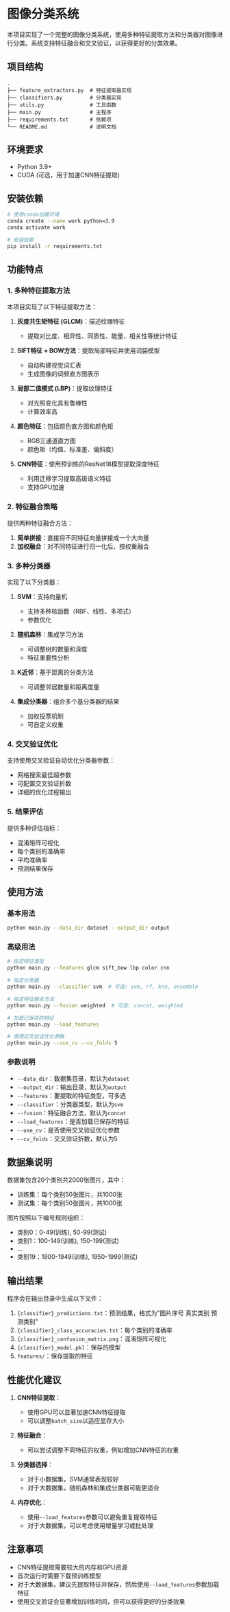 # 图像分类系统

本项目实现了一个完整的图像分类系统，使用多种特征提取方法和分类器对图像进行分类。系统支持特征融合和交叉验证，以获得更好的分类效果。

## 项目结构

```
.
├── feature_extractors.py  # 特征提取器实现
├── classifiers.py         # 分类器实现
├── utils.py               # 工具函数
├── main.py                # 主程序
├── requirements.txt       # 依赖项
└── README.md              # 说明文档
```

## 环境要求

- Python 3.9+
- CUDA (可选，用于加速CNN特征提取)

## 安装依赖

```bash
# 使用conda创建环境
conda create --name work python=3.9
conda activate work

# 安装依赖
pip install -r requirements.txt
```

## 功能特点

### 1. 多种特征提取方法

本项目实现了以下特征提取方法：

1. **灰度共生矩特征 (GLCM)**：描述纹理特征
   - 提取对比度、相异性、同质性、能量、相关性等统计特征

2. **SIFT特征 + BOW方法**：提取局部特征并使用词袋模型
   - 自动构建视觉词汇表
   - 生成图像的词频直方图表示

3. **局部二值模式 (LBP)**：提取纹理特征
   - 对光照变化具有鲁棒性
   - 计算效率高

4. **颜色特征**：包括颜色直方图和颜色矩
   - RGB三通道直方图
   - 颜色矩（均值、标准差、偏斜度）

5. **CNN特征**：使用预训练的ResNet18模型提取深度特征
   - 利用迁移学习提取高级语义特征
   - 支持GPU加速

### 2. 特征融合策略

提供两种特征融合方法：

1. **简单拼接**：直接将不同特征向量拼接成一个大向量
2. **加权融合**：对不同特征进行归一化后，按权重融合

### 3. 多种分类器

实现了以下分类器：

1. **SVM**：支持向量机
   - 支持多种核函数（RBF、线性、多项式）
   - 参数优化

2. **随机森林**：集成学习方法
   - 可调整树的数量和深度
   - 特征重要性分析

3. **K近邻**：基于距离的分类方法
   - 可调整邻居数量和距离度量

4. **集成分类器**：组合多个基分类器的结果
   - 加权投票机制
   - 可自定义权重

### 4. 交叉验证优化

支持使用交叉验证自动优化分类器参数：

- 网格搜索最佳超参数
- 可配置交叉验证折数
- 详细的优化过程输出

### 5. 结果评估

提供多种评估指标：

- 混淆矩阵可视化
- 每个类别的准确率
- 平均准确率
- 预测结果保存

## 使用方法

### 基本用法

```bash
python main.py --data_dir dataset --output_dir output
```

### 高级用法

```bash
# 指定特征类型
python main.py --features glcm sift_bow lbp color cnn

# 指定分类器
python main.py --classifier svm  # 可选: svm, rf, knn, ensemble

# 指定特征融合方法
python main.py --fusion weighted  # 可选: concat, weighted

# 加载已保存的特征
python main.py --load_features

# 使用交叉验证优化参数
python main.py --use_cv --cv_folds 5
```

### 参数说明

- `--data_dir`：数据集目录，默认为`dataset`
- `--output_dir`：输出目录，默认为`output`
- `--features`：要提取的特征类型，可多选
- `--classifier`：分类器类型，默认为`svm`
- `--fusion`：特征融合方法，默认为`concat`
- `--load_features`：是否加载已保存的特征
- `--use_cv`：是否使用交叉验证优化参数
- `--cv_folds`：交叉验证折数，默认为5

## 数据集说明

数据集包含20个类别共2000张图片，其中：
- 训练集：每个类别50张图片，共1000张
- 测试集：每个类别50张图片，共1000张

图片按照以下编号规则组织：
- 类别0：0-49(训练), 50-99(测试)
- 类别1：100-149(训练), 150-199(测试)
- ...
- 类别19：1900-1949(训练), 1950-1999(测试)

## 输出结果

程序会在输出目录中生成以下文件：

1. `{classifier}_predictions.txt`：预测结果，格式为"图片序号 真实类别 预测类别"
2. `{classifier}_class_accuracies.txt`：每个类别的准确率
3. `{classifier}_confusion_matrix.png`：混淆矩阵可视化
4. `{classifier}_model.pkl`：保存的模型
5. `features/`：保存提取的特征

## 性能优化建议

1. **CNN特征提取**：
   - 使用GPU可以显著加速CNN特征提取
   - 可以调整`batch_size`以适应显存大小

2. **特征融合**：
   - 可以尝试调整不同特征的权重，例如增加CNN特征的权重

3. **分类器选择**：
   - 对于小数据集，SVM通常表现较好
   - 对于大数据集，随机森林和集成分类器可能更适合

4. **内存优化**：
   - 使用`--load_features`参数可以避免重复提取特征
   - 对于大数据集，可以考虑使用增量学习或批处理

## 注意事项

- CNN特征提取需要较大的内存和GPU资源
- 首次运行时需要下载预训练模型
- 对于大数据集，建议先提取特征并保存，然后使用`--load_features`参数加载特征
- 使用交叉验证会显著增加训练时间，但可以获得更好的分类效果 